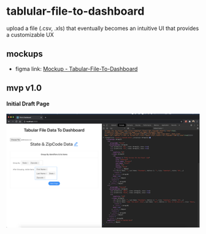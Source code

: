 # tablular-file-to-dashboard

upload a file (.csv, .xls) that eventually becomes an intuitive UI that provides a customizable UX

## mockups

- figma link: [Mockup - Tabular-File-To-Dashboard](https://www.figma.com/file/95kgz13fsPCR7GwW2sor9L/Tabular-File-To-Dashboard)

## mvp v1.0

#### Initial Draft Page

![](https://github.com/vivekVells/tablular-file-to-dashboard/blob/develop/others/demo/mvp1/Mvp1.0%20-%20Initial%20Draft%20page%20-%20Screen%20Shot%202020-06-28%20at%202.18.08%20AM.png)
